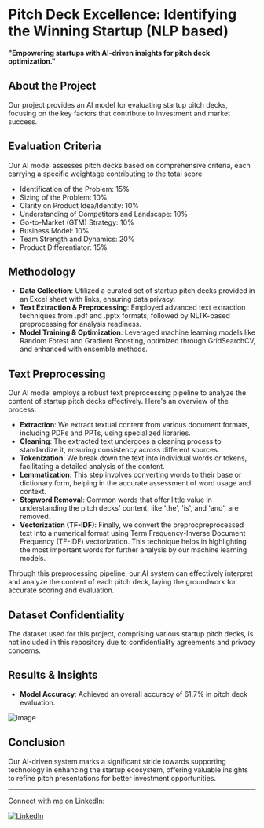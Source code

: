 # Pitch Deck Excellence: Identifying the Winning Startup (NLP based)

**"Empowering startups with AI-driven insights for pitch deck optimization."**

## About the Project
Our project provides an AI model for evaluating startup pitch decks, focusing on the key factors that contribute to investment and market success.

## Evaluation Criteria
Our AI model assesses pitch decks based on comprehensive criteria, each carrying a specific weightage contributing to the total score:

- Identification of the Problem: 15%
- Sizing of the Problem: 10%
- Clarity on Product Idea/Identity: 10%
- Understanding of Competitors and Landscape: 10%
- Go-to-Market (GTM) Strategy: 10%
- Business Model: 10%
- Team Strength and Dynamics: 20%
- Product Differentiator: 15%

## Methodology
- **Data Collection**: Utilized a curated set of startup pitch decks provided in an Excel sheet with links, ensuring data privacy.
- **Text Extraction & Preprocessing**:  Employed advanced text extraction techniques from .pdf and .pptx formats, followed by NLTK-based preprocessing for analysis readiness.
- **Model Training & Optimization**: Leveraged machine learning models like Random Forest and Gradient Boosting, optimized through GridSearchCV, and enhanced with ensemble methods.

## Text Preprocessing
Our AI model employs a robust text preprocessing pipeline to analyze the content of startup pitch decks effectively. Here's an overview of the process:

- **Extraction**: We extract textual content from various document formats, including PDFs and PPTs, using specialized libraries.
- **Cleaning**: The extracted text undergoes a cleaning process to standardize it, ensuring consistency across different sources.
- **Tokenization**: We break down the text into individual words or tokens, facilitating a detailed analysis of the content.
- **Lemmatization**: This step involves converting words to their base or dictionary form, helping in the accurate assessment of word usage and context.
- **Stopword Removal**: Common words that offer little value in understanding the pitch decks' content, like 'the', 'is', and 'and', are removed.
- **Vectorization (TF-IDF)**: Finally, we convert the preprocpreprocessed text into a numerical format using Term Frequency-Inverse Document Frequency (TF-IDF) vectorization. This technique helps in highlighting the most important words for further analysis by our machine learning models.

Through this preprocessing pipeline, our AI system can effectively interpret and analyze the content of each pitch deck, laying the groundwork for accurate scoring and evaluation.

## Dataset Confidentiality
The dataset used for this project, comprising various startup pitch decks, is not included in this repository due to confidentiality agreements and privacy concerns.

## Results & Insights
- **Model Accuracy**: Achieved an overall accuracy of 61.7% in pitch deck evaluation.
  
![image](https://github.com/preetham-reddy-bathula/SmartPitchDeckEvaluation-using-MachineLearning/assets/65440305/df199924-c9ba-4378-ba92-29e336c8fb3f)

## Conclusion
Our AI-driven system marks a significant stride towards supporting technology in enhancing the startup ecosystem, offering valuable insights to refine pitch presentations for better investment opportunities.

---


Connect with me on LinkedIn: 

[![LinkedIn](https://img.icons8.com/color/48/000000/linkedin.png)](https://www.linkedin.com/in/preetham-kumar-reddy-b-b6821116b/)


